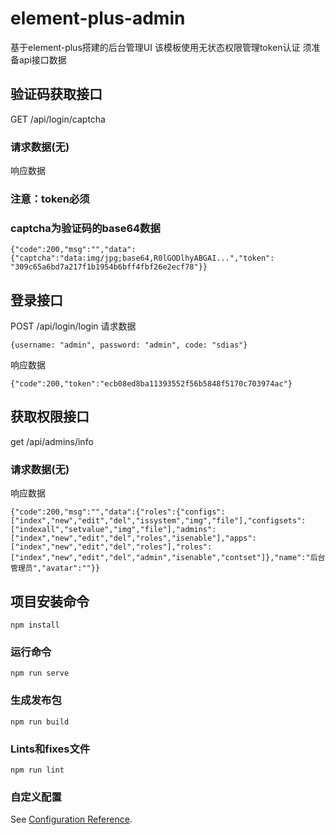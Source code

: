 # element-plus-admin
基于element-plus搭建的后台管理UI
该模板使用无状态权限管理token认证
须准备api接口数据
## 验证码获取接口
GET  /api/login/captcha
### 请求数据(无)
响应数据
### 注意：token必须
### captcha为验证码的base64数据
```
{"code":200,"msg":"","data":{"captcha":"data:img/jpg;base64,R0lGODlhyABGAI...","token": "309c65a6bd7a217f1b1954b6bff4fbf26e2ecf78"}}
```
## 登录接口
POST /api/login/login
请求数据
```
{username: "admin", password: "admin", code: "sdias"}
```
响应数据
```
{"code":200,"token":"ecb08ed8ba11393552f56b5848f5170c703974ac"}
```

## 获取权限接口
get /api/admins/info
### 请求数据(无)
响应数据
```
{"code":200,"msg":"","data":{"roles":{"configs":["index","new","edit","del","issystem","img","file"],"configsets":["indexall","setvalue","img","file"],"admins":["index","new","edit","del","roles","isenable"],"apps":["index","new","edit","del","roles"],"roles":["index","new","edit","del","admin","isenable","contset"]},"name":"后台管理员","avatar":""}}
```

## 项目安装命令
```
npm install
```

### 运行命令
```
npm run serve
```

### 生成发布包
```
npm run build
```

### Lints和fixes文件
```
npm run lint
```

### 自定义配置
See [Configuration Reference](https://cli.vuejs.org/config/).
